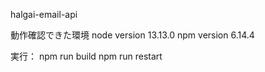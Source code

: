 halgai-email-api

動作確認できた環境
node version 13.13.0
npm version 6.14.4

実行：
npm run build
npm run restart

